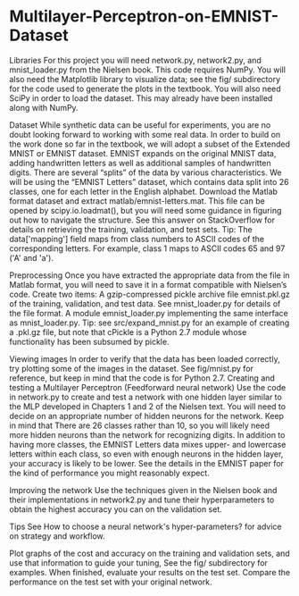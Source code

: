 # Multilayer-Perceptron-on-EMNIST-Dataset
Libraries
For this project you will need network.py, network2.py, and mnist_loader.py from the Nielsen book. This code requires NumPy.
You will also need the Matplotlib library to visualize data; see the fig/ subdirectory for the code used to generate the plots in the textbook.
You will also need SciPy in order to load the dataset. This may already have been installed along with NumPy.

Dataset
While synthetic data can be useful for experiments, you are no doubt looking forward to working with some real data. In order to build on the work done so far in the textbook, we will adopt a subset of the Extended MNIST or EMNIST dataset.
EMNIST expands on the original MNIST data, adding handwritten letters as well as additional samples of handwritten digits. There are several “splits” of the data by various characteristics. We will be using the “EMNIST Letters” dataset, which contains data split into 26 classes, one for each letter in the English alphabet.
Download the Matlab format dataset and extract matlab/emnist-letters.mat. This file can be opened by scipy.io.loadmat(), but you will need some guidance in figuring out how to navigate the structure. See this answer on StackOverflow for details on retrieving the training, validation, and test sets.
Tip: The data['mapping'] field maps from class numbers to ASCII codes of the corresponding letters. For example, class 1 maps to ASCII codes 65 and 97 ('A' and 'a').

Preprocessing
Once you have extracted the appropriate data from the file in Matlab format, you will need to save it in a format compatible with Nielsen’s code. Create two items:
A gzip-compressed pickle archive file emnist.pkl.gz of the training, validation, and test data. See mnist_loader.py for details of the file format.
A module emnist_loader.py implementing the same interface as mnist_loader.py.
Tip: see src/expand_mnist.py for an example of creating a .pkl.gz file, but note that cPickle is a Python 2.7 module whose functionality has been subsumed by pickle.

Viewing images
In order to verify that the data has been loaded correctly, try plotting some of the images in the dataset. See fig/mnist.py for reference, but keep in mind that the code is for Python 2.7.
Creating and testing a Multilayer Perceptron (Feedforward neural network)
Use the code in network.py to create and test a network with one hidden layer similar to the MLP developed in Chapters 1 and 2 of the Nielsen text. You will need to decide on an appropriate number of hidden neurons for the network. Keep in mind that
There are 26 classes rather than 10, so you will likely need more hidden neurons than the network for recognizing digits.
In addition to having more classes, the EMNIST Letters data mixes upper- and lowercase letters within each class, so even with enough neurons in the hidden layer, your accuracy is likely to be lower.  See the details in the EMNIST paper for the kind of performance you might reasonably expect.

Improving the network
Use the techniques given in the Nielsen book and their implementations in network2.py and tune their hyperparameters to obtain the highest accuracy you can on the validation set.

Tips
See How to choose a neural network's hyper-parameters? for advice on strategy and workflow.

Plot graphs of the cost and accuracy on the training and validation sets, and use that information to guide your tuning, See the fig/ subdirectory for examples.
When finished, evaluate your results on the test set. Compare the performance on the test set with your original network.
